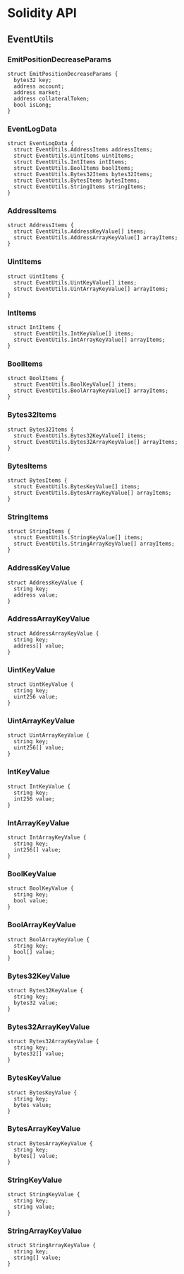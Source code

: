 # Solidity API

## EventUtils

### EmitPositionDecreaseParams

```solidity
struct EmitPositionDecreaseParams {
  bytes32 key;
  address account;
  address market;
  address collateralToken;
  bool isLong;
}
```

### EventLogData

```solidity
struct EventLogData {
  struct EventUtils.AddressItems addressItems;
  struct EventUtils.UintItems uintItems;
  struct EventUtils.IntItems intItems;
  struct EventUtils.BoolItems boolItems;
  struct EventUtils.Bytes32Items bytes32Items;
  struct EventUtils.BytesItems bytesItems;
  struct EventUtils.StringItems stringItems;
}
```

### AddressItems

```solidity
struct AddressItems {
  struct EventUtils.AddressKeyValue[] items;
  struct EventUtils.AddressArrayKeyValue[] arrayItems;
}
```

### UintItems

```solidity
struct UintItems {
  struct EventUtils.UintKeyValue[] items;
  struct EventUtils.UintArrayKeyValue[] arrayItems;
}
```

### IntItems

```solidity
struct IntItems {
  struct EventUtils.IntKeyValue[] items;
  struct EventUtils.IntArrayKeyValue[] arrayItems;
}
```

### BoolItems

```solidity
struct BoolItems {
  struct EventUtils.BoolKeyValue[] items;
  struct EventUtils.BoolArrayKeyValue[] arrayItems;
}
```

### Bytes32Items

```solidity
struct Bytes32Items {
  struct EventUtils.Bytes32KeyValue[] items;
  struct EventUtils.Bytes32ArrayKeyValue[] arrayItems;
}
```

### BytesItems

```solidity
struct BytesItems {
  struct EventUtils.BytesKeyValue[] items;
  struct EventUtils.BytesArrayKeyValue[] arrayItems;
}
```

### StringItems

```solidity
struct StringItems {
  struct EventUtils.StringKeyValue[] items;
  struct EventUtils.StringArrayKeyValue[] arrayItems;
}
```

### AddressKeyValue

```solidity
struct AddressKeyValue {
  string key;
  address value;
}
```

### AddressArrayKeyValue

```solidity
struct AddressArrayKeyValue {
  string key;
  address[] value;
}
```

### UintKeyValue

```solidity
struct UintKeyValue {
  string key;
  uint256 value;
}
```

### UintArrayKeyValue

```solidity
struct UintArrayKeyValue {
  string key;
  uint256[] value;
}
```

### IntKeyValue

```solidity
struct IntKeyValue {
  string key;
  int256 value;
}
```

### IntArrayKeyValue

```solidity
struct IntArrayKeyValue {
  string key;
  int256[] value;
}
```

### BoolKeyValue

```solidity
struct BoolKeyValue {
  string key;
  bool value;
}
```

### BoolArrayKeyValue

```solidity
struct BoolArrayKeyValue {
  string key;
  bool[] value;
}
```

### Bytes32KeyValue

```solidity
struct Bytes32KeyValue {
  string key;
  bytes32 value;
}
```

### Bytes32ArrayKeyValue

```solidity
struct Bytes32ArrayKeyValue {
  string key;
  bytes32[] value;
}
```

### BytesKeyValue

```solidity
struct BytesKeyValue {
  string key;
  bytes value;
}
```

### BytesArrayKeyValue

```solidity
struct BytesArrayKeyValue {
  string key;
  bytes[] value;
}
```

### StringKeyValue

```solidity
struct StringKeyValue {
  string key;
  string value;
}
```

### StringArrayKeyValue

```solidity
struct StringArrayKeyValue {
  string key;
  string[] value;
}
```

